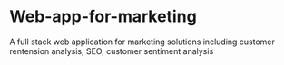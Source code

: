 # Web-app-for-marketing
 A full stack web application for marketing solutions including customer rentension analysis, SEO, customer sentiment analysis 
